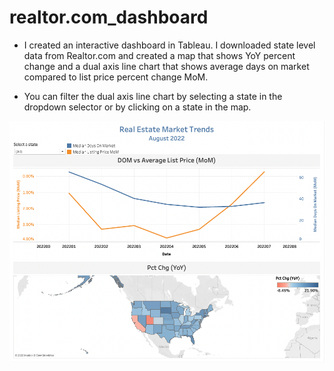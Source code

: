 # realtor.com_dashboard
- I created an interactive dashboard in Tableau. I downloaded state level data from Realtor.com and created a map that shows YoY percent change and a dual axis line chart that shows average days on market compared to list price percent change MoM.

- You can filter the dual axis line chart by selecting a state in the dropdown selector or by clicking on a state in the map. 

![Tableau Dashboard](https://github.com/ChrisLaha/realtor.com_dashboard/blob/main/images/Dashboard%20Screenshot.png?raw=true)
